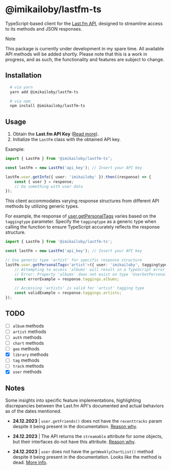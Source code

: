 # @imikailoby/lastfm-ts

TypeScript-based client for the [Last.fm API](https://www.last.fm/api), designed to streamline access to its methods and JSON responses.

> [!NOTE]
> This package is currently under development in my spare time. All available API methods will be added shortly. Please note that this is a work in progress, and as such, the functionality and features are subject to change.

## Installation

```zsh
  # via yarn
  yarn add @imikailoby/lastfm-ts

  # via npm
  npm install @imikailoby/lastfm-ts
```

## Usage

1. Obtain the **Last.fm API Key** ([Read more](https://www.last.fm/api#getting-started)).
2. Initialize the `LastFm` class with the obtained API key.

Example:

```ts
import { LastFm } from '@imikailoby/lastfm-ts’;

const lastFm = new LastFm('api_key'); // Insert your API key

lastFm.user.getInfo({ user: 'imikailoby' }).then((response) => {
    const { user } = response;
    // Do something with user data
});
```

This client accommodates varying response structures from different API methods by utilizing generic types.

For example, the response of [user.getPersonalTags](https://www.last.fm/api/show/user.getPersonalTags) varies based on the `taggingtype` parameter. Specify the `taggingtype` as a generic type when calling the function to ensure TypeScript accurately reflects the response structure.

```ts
import { LastFm } from '@imikailoby/lastfm-ts';

const lastFm = new LastFm('api_key'); // Insert your API key

// Use generic type 'artist' for specific response structure
lastFm.user.getPersonalTags<'artist'>({ user: 'imikailoby', taggingtype: 'artist', tag: 'rock' }).then((response) => {
    // Attempting to access 'albums' will result in a TypeScript error
    // Error: Property 'albums' does not exist on type 'UserGetPersonalTagsArtistsResponse'
    const errorExample = response.taggings.albums;

    // Accessing 'artists' is valid for 'artist' tagging type
    const validExample = response.taggings.artists;
});
```

## TODO

-   [ ] `album` methods
-   [ ] `artist` methods
-   [ ] `auth` methods
-   [ ] `chart` methods
-   [ ] `geo` methods
-   [x] `library` methods
-   [ ] `tag` methods
-   [ ] `track` methods
-   [x] `user` methods

## Notes

Some insights into specific feature implementations, highlighting discrepancies between the Last.fm API's documented and actual behaviors as of the dates mentioned.

-   **24.12.2023** | `user.getFriends()` does not have the `recenttracks` param despite it being present in the documentation. [Reason why](https://support.last.fm/t/friends-recent-listening-is-not-returned-with-user-getfriends-method/5825).

-   **24.12.2023** | The API returns the `streamable` attribute for some objects, but their interfaces do not have this attribute. [Reason why](https://support.last.fm/t/is-the-streamable-attribute-broken-it-always-returns-0/39723/1).

-   **24.12.2023** | `user` does not have the `getWeeklyChartList()` method despite it being present in the documentation. Looks like the method is dead. [More info](https://support.last.fm/t/user-getweeklychartlist-doesnt-return-the-latest-charts/7333/2).
